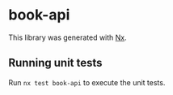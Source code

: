 # book-api

This library was generated with [Nx](https://nx.dev).

## Running unit tests

Run `nx test book-api` to execute the unit tests.

